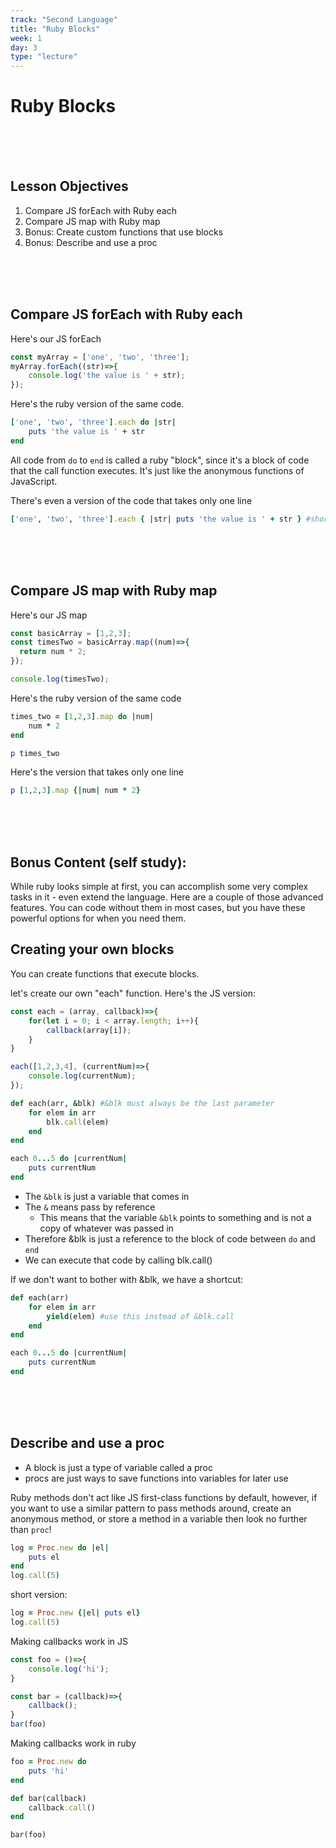 ```yaml
---
track: "Second Language"
title: "Ruby Blocks"
week: 1
day: 3
type: "lecture"
---
```



# Ruby Blocks

<br>
<br>
<br>


## Lesson Objectives

1. Compare JS forEach with Ruby each
1. Compare JS map with Ruby map
1. Bonus: Create custom functions that use blocks
1. Bonus: Describe and use a proc


<br>
<br>
<br>



## Compare JS forEach with Ruby each

Here's our JS forEach

```javascript
const myArray = ['one', 'two', 'three'];
myArray.forEach((str)=>{
	console.log('the value is ' + str);
});
```

Here's the ruby version of the same code.

```ruby
['one', 'two', 'three'].each do |str|
	puts 'the value is ' + str
end
```

All code from `do` to `end` is called a ruby "block", since it's a block of code that the call function executes.  It's just like the anonymous functions of JavaScript.

There's even a version of the code that takes only one line

```ruby
['one', 'two', 'three'].each { |str| puts 'the value is ' + str } #short form
```

<br>
<br>
<br>


## Compare JS map with Ruby map

Here's our JS map

```javascript
const basicArray = [1,2,3];
const timesTwo = basicArray.map((num)=>{
  return num * 2;
});

console.log(timesTwo);
```

Here's the ruby version of the same code

```ruby
times_two = [1,2,3].map do |num|
	num * 2
end

p times_two
```

Here's the version that takes only one line

```ruby
p [1,2,3].map {|num| num * 2}
```


<br>
<br>
<br>


## Bonus Content (self study):

While ruby looks simple at first, you can accomplish some very complex tasks in it - even extend the language. Here are a couple of those advanced features. You can code without them in most cases, but you have these powerful options for when you need them.


## Creating your own blocks

You can create functions that execute blocks.

let's create our own "each" function.  Here's the JS version:

```javascript
const each = (array, callback)=>{
	for(let i = 0; i < array.length; i++){
		callback(array[i]);
	}
}

each([1,2,3,4], (currentNum)=>{
	console.log(currentNum);
});
```

```ruby
def each(arr, &blk) #&blk must always be the last parameter
	for elem in arr
		blk.call(elem)
	end
end

each 0...5 do |currentNum|
	puts currentNum
end
```

- The `&blk` is just a variable that comes in
- The `&` means pass by reference
	- This means that the variable `&blk` points to something and is not a copy of whatever was passed in
- Therefore &blk is just a reference to the block of code between `do` and `end`
- We can execute that code by calling blk.call()

If we don't want to bother with &blk, we have a shortcut:

```ruby
def each(arr)
	for elem in arr
		yield(elem) #use this instead of &blk.call
	end
end

each 0...5 do |currentNum|
	puts currentNum
end
```


<br>
<br>
<br>


## Describe and use a proc

- A block is just a type of variable called a proc
- procs are just ways to save functions into variables for later use

Ruby methods don't act like JS first-class functions by default, however, if you want to use a similar pattern to pass methods around, create an anonymous method, or store a method in a variable then look no further than `proc`!

```ruby
log = Proc.new do |el|
	puts el
end
log.call(5)
```

short version:

```ruby
log = Proc.new {|el| puts el}
log.call(5)
```

Making callbacks work in JS

```javascript
const foo = ()=>{
	console.log('hi');
}

const bar = (callback)=>{
	callback();
}
bar(foo)
```

Making callbacks work in ruby 

```ruby
foo = Proc.new do
    puts 'hi'
end

def bar(callback)
    callback.call()
end

bar(foo)
```
